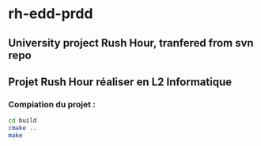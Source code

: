 # rh-edd-prdd
## University project Rush Hour, tranfered from svn repo


## Projet Rush Hour réaliser en L2 Informatique

### Compiation du projet :

```bash 
cd build
cmake ..
make
```

